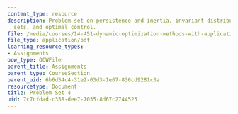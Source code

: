 ```yaml
---
content_type: resource
description: Problem set on persistence and inertia, invariant distributions and ergodic
  sets, and optimal control.
file: /media/courses/14-451-dynamic-optimization-methods-with-applications-fall-2009/7c7cfdadc358dee770358d67c2744525_MIT14_451F09_pset4.pdf
file_type: application/pdf
learning_resource_types:
- Assignments
ocw_type: OCWFile
parent_title: Assignments
parent_type: CourseSection
parent_uid: 6b6d54c4-31e2-03d3-1e67-836cd9281c3a
resourcetype: Document
title: Problem Set 4
uid: 7c7cfdad-c358-dee7-7035-8d67c2744525
---
```

